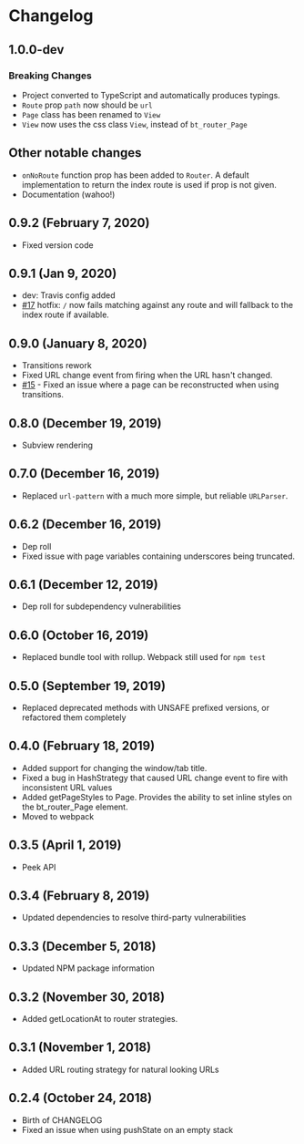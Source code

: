 # Changelog

## 1.0.0-dev
### Breaking Changes
- Project converted to TypeScript and automatically produces typings.
- `Route` prop `path` now should be `url`
- `Page` class has been renamed to `View`
- `View` now uses the css class `View`, instead of `bt_router_Page`

## Other notable changes
- `onNoRoute` function prop has been added to `Router`. A default implementation to return the index route is used if prop is not given.
- Documentation (wahoo!)

## 0.9.2 (February 7, 2020)
- Fixed version code

## 0.9.1 (Jan 9, 2020)
- dev: Travis config added
- [#17](https://github.com/breautek/router/pull/17) hotfix: `/` now fails matching against any route and will fallback to the index route if available.

## 0.9.0 (January 8, 2020)
- Transitions rework
- Fixed URL change event from firing when the URL hasn't changed.
- [#15](https://github.com/breautek/router/pull/15) - Fixed an issue where a page can be reconstructed when using transitions.

## 0.8.0 (December 19, 2019)
- Subview rendering

## 0.7.0 (December 16, 2019)
- Replaced `url-pattern` with a much more simple, but reliable `URLParser`.

## 0.6.2 (December 16, 2019)
- Dep roll
- Fixed issue with page variables containing underscores being truncated.

## 0.6.1 (December 12, 2019)
- Dep roll for subdependency vulnerabilities

## 0.6.0 (October 16, 2019)
- Replaced bundle tool with rollup. Webpack still used for `npm test`

## 0.5.0 (September 19, 2019)
- Replaced deprecated methods with UNSAFE prefixed versions, or refactored them completely

## 0.4.0 (February 18, 2019)
- Added support for changing the window/tab title.
- Fixed a bug in HashStrategy that caused URL change event to fire with inconsistent URL values
- Added getPageStyles to Page. Provides the ability to set inline styles on the bt_router_Page element.
- Moved to webpack

## 0.3.5 (April 1, 2019)
- Peek API

## 0.3.4 (February 8, 2019)
- Updated dependencies to resolve third-party vulnerabilities

## 0.3.3 (December 5, 2018)
- Updated NPM package information

## 0.3.2 (November 30, 2018)
- Added getLocationAt to router strategies.

## 0.3.1 (November 1, 2018)
- Added URL routing strategy for natural looking URLs

## 0.2.4 (October 24, 2018)
- Birth of CHANGELOG
- Fixed an issue when using pushState on an empty stack
